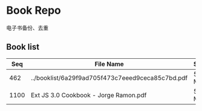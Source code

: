 Book Repo
=========

电子书备份、去重

Book list
---------

| Seq | File Name | Size | MD5 |
| --- | --------- | ---- | --- |
| 462 | ../booklist/6a29f9ad705f473c7eeed9ceca85c7bd.pdf | 5.4 MB | 6a29f9ad705f473c7eeed9ceca85c7bd | 
| 1100 | Ext JS 3.0 Cookbook - Jorge Ramon.pdf | 5.4 MB | 6a29f9ad705f473c7eeed9ceca85c7bd | 
